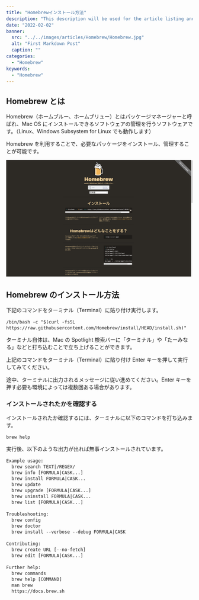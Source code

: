 ```yaml
---
title: "Homebrewインストール方法"
description: "This description will be used for the article listing and search results on Google."
date: "2022-02-02"
banner:
  src: "../../images/articles/Homebrew/Homebrew.jpg"
  alt: "First Markdown Post"
  caption: ""
categories:
  - "Homebrew"
keywords:
  - "Homebrew"
---
```


## Homebrew とは

Homebrew（ホームブルー、ホームブリュー）とはパッケージマネージャーと呼ばれ、Mac OS にインストールできるソフトウェアの管理を行うソフトウェアです。（Linux、Windows Subsystem for Linux でも動作します）

Homebrew を利用することで、必要なパッケージをインストール、管理することが可能です。

![This is the alt tag.](../../images/articles/Homebrew/Homebrew_home.jpg)
<br>

## Homebrew のインストール方法

下記のコマンドをターミナル（Terminal）に貼り付け実行します。

```
/bin/bash -c "$(curl -fsSL https://raw.githubusercontent.com/Homebrew/install/HEAD/install.sh)"

```

ターミナル自体は、Mac の Spotlight 検索バーに「ターミナル」や「たーみなる」などと打ち込むことで立ち上げることができます。

上記のコマンドをターミナル（Terminal）に貼り付け Enter キーを押して実行してみてください。

途中、ターミナルに出力されるメッセージに従い進めてください。Enter キーを押す必要も環境によっては複数回ある場合があります。

### インストールされたかを確認する

インストールされたか確認するには、ターミナルに以下のコマンドを打ち込みます。

```
brew help
```

実行後、以下のような出力が出れば無事インストールされています。

```
Example usage:
  brew search TEXT|/REGEX/
  brew info [FORMULA|CASK...]
  brew install FORMULA|CASK...
  brew update
  brew upgrade [FORMULA|CASK...]
  brew uninstall FORMULA|CASK...
  brew list [FORMULA|CASK...]

Troubleshooting:
  brew config
  brew doctor
  brew install --verbose --debug FORMULA|CASK

Contributing:
  brew create URL [--no-fetch]
  brew edit [FORMULA|CASK...]

Further help:
  brew commands
  brew help [COMMAND]
  man brew
  https://docs.brew.sh
```
